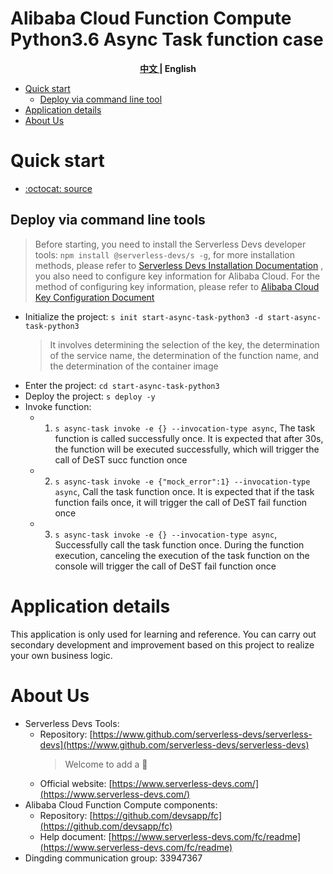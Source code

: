 # Alibaba Cloud Function Compute Python3.6 Async Task function case

<toc>

<p align="center"><b> <a href="./readme.md"> 中文 </a> | English </b></p>

- [Quick start](#Quick-start)
    - [Deploy via command line tool](#Deploy-via-command-line-tools)
- [Application details](#Application-details)
- [About Us](#About-Us)

</toc>

# Quick start

- [:octocat: source](https://github.com/devsapp/start-fc/tree/master/async-task/python3/src)

## Deploy via command line tools

> Before starting, you need to install the Serverless Devs developer tools: `npm install @serverless-devs/s -g`, for more installation methods, please refer to [Serverless Devs Installation Documentation](https://www.serverless-devs.com/serverless-devs/install) , you also need to configure key information for Alibaba Cloud. For the method of configuring key information, please refer to [Alibaba Cloud Key Configuration Document](https://www.serverless-devs.com/fc/config)

- Initialize the project: `s init start-async-task-python3 -d start-async-task-python3`
    > It involves determining the selection of the key, the determination of the service name, the determination of the function name, and the determination of the container image
- Enter the project: `cd start-async-task-python3`
- Deploy the project: `s deploy -y`
- Invoke function:
   - 1. `s async-task invoke -e {} --invocation-type async`,  The task function is called successfully once. It is expected that after 30s, the function will be executed successfully, which will trigger the call of DeST succ function once
   - 2. `s async-task invoke -e {"mock_error":1} --invocation-type async`, Call the task function once. It is expected that if the task function fails once, it will trigger the call of DeST fail function once
   - 3. `s async-task invoke -e {} --invocation-type async`,  Successfully call the task function once. During the function execution, canceling the execution of the task function on the console will trigger the call of DeST fail function once

# Application details

This application is only used for learning and reference. You can carry out secondary development and improvement based on this project to realize your own business logic.

# About Us

- Serverless Devs Tools:
    - Repository: [https://www.github.com/serverless-devs/serverless-devs](https://www.github.com/serverless-devs/serverless-devs)
      > Welcome to add a :star2:
    - Official website: [https://www.serverless-devs.com/](https://www.serverless-devs.com/)
- Alibaba Cloud Function Compute components:
    - Repository: [https://github.com/devsapp/fc](https://github.com/devsapp/fc)
    - Help document: [https://www.serverless-devs.com/fc/readme](https://www.serverless-devs.com/fc/readme)
- Dingding communication group: 33947367